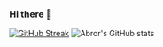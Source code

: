 ### Hi there 👋
[![GitHub Streak](http://github-readme-streak-stats.herokuapp.com?user=Abror2305&theme=tokyonight)](https://git.io/streak-stats)
![Abror's GitHub stats](https://github-readme-stats.vercel.app/api?username=Abror2305&show_icons=true&theme=tokyonight)
<!--
**Abror2305/Abror2305** is a ✨ _special_ ✨ repository because its `README.md` (this file) appears on your GitHub profile.

Here are some ideas to get you started:

- 🔭 I’m currently working on ...
- 🌱 I’m currently learning ...
- 👯 I’m looking to collaborate on ...
- 🤔 I’m looking for help with ...
- 💬 Ask me about ...
- 📫 How to reach me: ...
- 😄 Pronouns: ...
- ⚡ Fun fact: ...
-->
